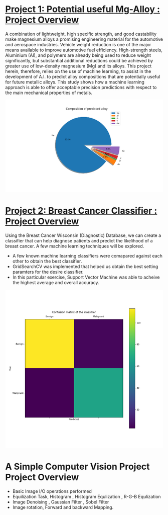 # [Project 1: Potential useful Mg-Alloy : Project Overview](https://github.com/u6734495-Samyak/Comp4560)

A combination of lightweight, high specific strength, and good castability make magnesium alloys a promising engineering material for the automotive and aerospace industries. Vehicle weight reduction is one of the major means available to improve automotive fuel efficiency. High-strength steels, Aluminium (Al), and polymers are already being used to reduce weight significantly, but substantial additional reductions could be achieved by greater use of low-density magnesium (Mg) and its alloys. This project herein, therefore, relies on the use of machine learning, to assist in the development of A.I. to predict alloy compositions that are potentially useful for future metallic alloys. This study shows how a machine learning approach is able to offer acceptable precision predictions with respect to the main mechanical properties of metals.

![](https://github.com/u6734495-Samyak/Sam_Portfolio/blob/master/images/_Pie.png)

# [Project 2: Breast Cancer Classifier : Project Overview](https://github.com/u6734495-Samyak/KaggleBreastCancer)

Using the Breast Cancer Wisconsin (Diagnostic) Database, we can create a classifier that can help diagnose patients and predict the likelihood of a breast cancer. A few machine learning techniques will be explored. 
* A few known machine learning classifiers were comapared against each other to obtain the best classifier.
* GridSearchCV was implemented that helped us obtain the best setting paramters for the desire classifier.
* In this particular exercise, Support Vector Machine was able to acheive the highest average and overall accuracy.

![](https://github.com/u6734495-Samyak/Sam_Portfolio/blob/master/images/metrics.png)


# A Simple Computer Vision Project Project Overview
* Basic Image I/O operations performed
* Equilization Task, Histogram , Histogram Equlization , R-G-B Equlization
* Image Denoising , Gaussian Filter , Sobel Filter
* Image rotation, Forward and backward Mapping.
